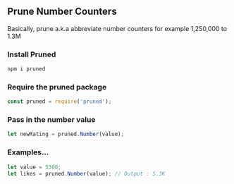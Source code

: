 ## Prune Number Counters

Basically, prune a.k.a abbreviate number counters for example 1,250,000 to 1.3M

### Install Pruned

```bash
npm i pruned
```

### Require the pruned package

```js
const pruned = require('pruned');
```

### Pass in the number value

```js
let newRating = pruned.Number(value);
```

### Examples...

```js
let value = 5300;
let likes = pruned.Number(value); // Output : 5.3K
```